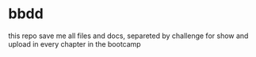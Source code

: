 # bbdd
this repo save me all files and docs, separeted by challenge for show and upload in every chapter in the bootcamp
